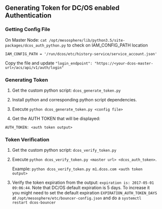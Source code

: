 ## Generating Token for DC/OS enabled Authentication

### Getting Config File

On Master Node: `cat /opt/mesosphere/lib/python3.5/site-packages/dcos_auth_python.py` to check on IAM_CONFIG_PATH location

   ```
IAM_CONFIG_PATH = '/run/dcos/etc/history-service/service_account.json'
   ```

Copy the file and update `"login_endpoint": "https://<your-dcos-master-url>/acs/api/v1/auth/login"`

### Generating Token

1. Get the custom python script: `dcos_generate_token.py`

2. Install python and corresponding python script dependencies.

3. Execute `python dcos_generate_token.py <config file>`

4.  Get the AUTH TOKEN that will be displayed:

   ```
AUTH_TOKEN: <auth token output>
   ```

### Token Verification

1. Get the custom python script: `dcos_verify_token.py`

2. Execute `python dcos_verify_token.py <master url> <dcos_auth_token>`. 

   Example: `python dcos_verify_token.py m1.dcos.com <auth token output>`

3. Verify the token expiration from the output: `expiration is: 2017-05-01 09:06:44`. Note that DC/OS default expiration is 5 days. To increase it you might need to set the default expiration `EXPIRATION_AUTH_TOKEN_DAYS` at `/opt/mesosphere/etc/bouncer-config.json` and do a `systemctl restart dcos-bouncer`


   


